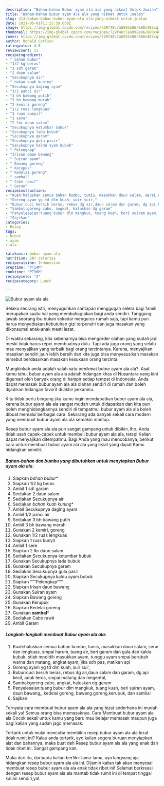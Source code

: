 ```yaml
---
description: "Bahan-bahan Bubur ayam ala ala yang nikmat Untuk Jualan"
title: "Bahan-bahan Bubur ayam ala ala yang nikmat Untuk Jualan"
slug: 413-bahan-bahan-bubur-ayam-ala-ala-yang-nikmat-untuk-jualan
date: 2021-05-01T11:25:58.058Z
image: https://img-global.cpcdn.com/recipes/729f48c7a8892e86/680x482cq70/bubur-ayam-ala-ala-foto-resep-utama.jpg
thumbnail: https://img-global.cpcdn.com/recipes/729f48c7a8892e86/680x482cq70/bubur-ayam-ala-ala-foto-resep-utama.jpg
cover: https://img-global.cpcdn.com/recipes/729f48c7a8892e86/680x482cq70/bubur-ayam-ala-ala-foto-resep-utama.jpg
author: Ronald Carlson
ratingvalue: 4.5
reviewcount: 11
recipeingredient:
- " bahan bubur"
- "1/2 kg beras"
- "1 sdt garam"
- "2 daun salam"
- "Secukupnya air"
- " bahan kuah kuning"
- "Secukupnya daging ayam"
- "1/2 panci air"
- "3 bh bawang putih"
- "3 bh bawang merah"
- "2 kemiri goreng"
- "1/2 ruas lengkuas"
- "1 ruas kunyit"
- "1 sere"
- "2 lbr daun salam"
- "Secukupnya ketumbar bubuk"
- "Secukupnya lada bubuk"
- "Secukupnya garam"
- "Secukupnya gula pasir"
- "Secukupnya kaldu ayam bubuk"
- " Pelengkap"
- "Irisan daun bawang"
- " Suiran ayam"
- " Bawang goreng"
- " Kerupuk"
- " Kedelai goreng"
- " sambal"
- " Cabe rawit"
- " Garam"
recipeinstructions:
- "Kuah:haluskan semua bahan bumbu, tumis, masukkan daun salam, serai dan lengkuas, smpai harum, tuang air, beri garam dan gula dan kaldu bubuk, stlah mndidih masukkan ayam, tunggu ayam smpai berubah warna dan matang, angkat ayam, jika sdh pas, matikan api"
- "Goreng ayam yg td dlm kuah, suir suir,"
- "Bubur:cuci bersih beras, rebus dg air,daun salam dan garam, dg api kecil, aduk terus, smpai matang dan mngental,"
- "Sambal:goreng cabe, angkat, haluskan dg garam"
- "Penyelesaian:tuang bubur dlm mangkuk, tuang kuah, beri suiran ayam, daun bawang,, kedelai goreng, bawang goreng,kerupuk, dan sambal"
- "Sajikan"
categories:
- Resep
tags:
- bubur
- ayam
- ala

katakunci: bubur ayam ala 
nutrition: 287 calories
recipecuisine: Indonesian
preptime: "PT14M"
cooktime: "PT36M"
recipeyield: "3"
recipecategory: Lunch

---
```



![Bubur ayam ala ala](https://img-global.cpcdn.com/recipes/729f48c7a8892e86/680x482cq70/bubur-ayam-ala-ala-foto-resep-utama.jpg)

Selaku seorang istri, menyuguhkan santapan menggugah selera bagi famili merupakan suatu hal yang membahagiakan bagi anda sendiri. Tanggung jawab seorang ibu bukan sekadar mengurus rumah saja, tapi kamu pun harus menyediakan kebutuhan gizi terpenuhi dan juga masakan yang dikonsumsi anak-anak mesti lezat.

Di waktu  sekarang, kita sebenarnya bisa mengorder olahan yang sudah jadi meski tidak harus repot membuatnya dulu. Tapi ada juga orang yang selalu mau menyajikan yang terbaik bagi orang tercintanya. Karena, menyajikan masakan sendiri jauh lebih bersih dan kita juga bisa menyesuaikan masakan tersebut berdasarkan masakan kesukaan orang tercinta. 



Mungkinkah anda adalah salah satu penikmat bubur ayam ala ala?. Asal kamu tahu, bubur ayam ala ala adalah hidangan khas di Nusantara yang kini digemari oleh banyak orang di hampir setiap tempat di Indonesia. Anda dapat memasak bubur ayam ala ala olahan sendiri di rumah dan boleh dijadikan hidangan favorit di akhir pekanmu.

Kita tidak perlu bingung jika kamu ingin mendapatkan bubur ayam ala ala, karena bubur ayam ala ala sangat mudah untuk didapatkan dan kita pun boleh menghidangkannya sendiri di tempatmu. bubur ayam ala ala boleh dibuat memalui berbagai cara. Sekarang ada banyak sekali cara modern yang membuat bubur ayam ala ala semakin mantap.

Resep bubur ayam ala ala pun sangat gampang untuk dibikin, lho. Anda tidak usah capek-capek untuk membeli bubur ayam ala ala, tetapi Kalian dapat menyajikan ditempatmu. Bagi Anda yang mau mencobanya, berikut cara untuk membuat bubur ayam ala ala yang lezat yang dapat Kamu hidangkan sendiri.

<!--inarticleads1-->

##### Bahan-bahan dan bumbu yang dibutuhkan untuk menyiapkan Bubur ayam ala ala:

1. Siapkan  *bahan bubur**
1. Siapkan 1/2 kg beras
1. Ambil 1 sdt garam
1. Sediakan 2 daun salam
1. Sediakan Secukupnya air
1. Sediakan  *bahan kuah kuning**
1. Ambil Secukupnya daging ayam
1. Ambil 1/2 panci air
1. Sediakan 3 bh bawang putih
1. Ambil 3 bh bawang merah
1. Gunakan 2 kemiri, goreng
1. Gunakan 1/2 ruas lengkuas
1. Siapkan 1 ruas kunyit
1. Ambil 1 sere
1. Siapkan 2 lbr daun salam
1. Sediakan Secukupnya ketumbar bubuk
1. Gunakan Secukupnya lada bubuk
1. Gunakan Secukupnya garam
1. Sediakan Secukupnya gula pasir
1. Siapkan Secukupnya kaldu ayam bubuk
1. Siapkan  &#34;&#34;&#34;Pelengkap&#34;&#34;&#34;
1. Siapkan Irisan daun bawang
1. Gunakan  Suiran ayam
1. Siapkan  Bawang goreng
1. Gunakan  Kerupuk
1. Siapkan  Kedelai goreng
1. Gunakan  **sambal***
1. Sediakan  Cabe rawit
1. Ambil  Garam




<!--inarticleads2-->

##### Langkah-langkah membuat Bubur ayam ala ala:

1. Kuah:haluskan semua bahan bumbu, tumis, masukkan daun salam, serai dan lengkuas, smpai harum, tuang air, beri garam dan gula dan kaldu bubuk, stlah mndidih masukkan ayam, tunggu ayam smpai berubah warna dan matang, angkat ayam, jika sdh pas, matikan api
1. Goreng ayam yg td dlm kuah, suir suir,
1. Bubur:cuci bersih beras, rebus dg air,daun salam dan garam, dg api kecil, aduk terus, smpai matang dan mngental,
1. Sambal:goreng cabe, angkat, haluskan dg garam
1. Penyelesaian:tuang bubur dlm mangkuk, tuang kuah, beri suiran ayam, daun bawang,, kedelai goreng, bawang goreng,kerupuk, dan sambal
1. Sajikan




Ternyata cara membuat bubur ayam ala ala yang lezat sederhana ini mudah sekali ya! Semua orang bisa memasaknya. Cara Membuat bubur ayam ala ala Cocok sekali untuk kamu yang baru mau belajar memasak maupun juga bagi kalian yang sudah jago memasak.

Tertarik untuk mulai mencoba membikin resep bubur ayam ala ala lezat tidak rumit ini? Kalau anda tertarik, ayo kalian segera buruan menyiapkan alat dan bahannya, maka buat deh Resep bubur ayam ala ala yang enak dan tidak ribet ini. Sangat gampang kan. 

Maka dari itu, daripada kalian berfikir lama-lama, ayo langsung aja hidangkan resep bubur ayam ala ala ini. Dijamin kalian tak akan menyesal membuat resep bubur ayam ala ala enak tidak ribet ini! Selamat berkreasi dengan resep bubur ayam ala ala mantab tidak rumit ini di tempat tinggal kalian sendiri,ya!.

